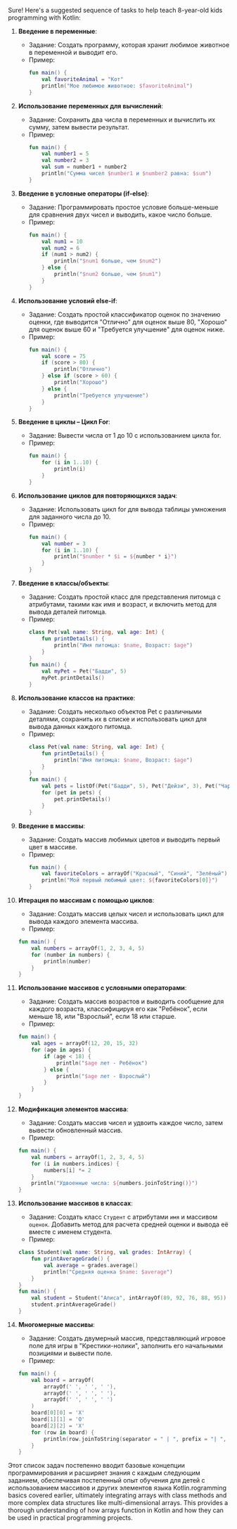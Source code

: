 Sure! Here's a suggested sequence of tasks to help teach 8-year-old kids programming with Kotlin:

1. **Введение в переменные**:
   - Задание: Создать программу, которая хранит любимое животное в переменной и выводит его.
   - Пример:
     ```kotlin
     fun main() {
         val favoriteAnimal = "Кот"
         println("Мое любимое животное: $favoriteAnimal")
     }
     ```

2. **Использование переменных для вычислений**:
   - Задание: Сохранить два числа в переменных и вычислить их сумму, затем вывести результат.
   - Пример:
     ```kotlin
     fun main() {
         val number1 = 5
         val number2 = 3
         val sum = number1 + number2
         println("Сумма чисел $number1 и $number2 равна: $sum")
     }
     ```

3. **Введение в условные операторы (if-else)**:
   - Задание: Программировать простое условие больше-меньше для сравнения двух чисел и выводить, какое число больше.
   - Пример:
     ```kotlin
     fun main() {
         val num1 = 10
         val num2 = 6
         if (num1 > num2) {
             println("$num1 больше, чем $num2")
         } else {
             println("$num2 больше, чем $num1")
         }
     }
     ```

4. **Использование условий else-if**:
   - Задание: Создать простой классификатор оценок по значению оценки, где выводится "Отлично" для оценок выше 80, "Хорошо" для оценок выше 60 и "Требуется улучшение" для оценок ниже.
   - Пример:
     ```kotlin
     fun main() {
         val score = 75
         if (score > 80) {
             println("Отлично")
         } else if (score > 60) {
             println("Хорошо")
         } else {
             println("Требуется улучшение")
         }
     }
     ```

5. **Введение в циклы – Цикл For**:
   - Задание: Вывести числа от 1 до 10 с использованием цикла for.
   - Пример:
     ```kotlin
     fun main() {
         for (i in 1..10) {
             println(i)
         }
     }
     ```

6. **Использование циклов для повторяющихся задач**:
   - Задание: Использовать цикл for для вывода таблицы умножения для заданного числа до 10.
   - Пример:
     ```kotlin
     fun main() {
         val number = 3
         for (i in 1..10) {
             println("$number * $i = ${number * i}")
         }
     }
     ```

7. **Введение в классы/объекты**:
   - Задание: Создать простой класс для представления питомца с атрибутами, такими как имя и возраст, и включить метод для вывода деталей питомца.
   - Пример:
     ```kotlin
     class Pet(val name: String, val age: Int) {
         fun printDetails() {
             println("Имя питомца: $name, Возраст: $age")
         }
     }
     fun main() {
         val myPet = Pet("Бадди", 5)
         myPet.printDetails()
     }
     ```

8. **Использование классов на практике**:
   - Задание: Создать несколько объектов Pet с различными деталями, сохранить их в списке и использовать цикл для вывода данных каждого питомца.
   - Пример:
     ```kotlin
     class Pet(val name: String, val age: Int) {
         fun printDetails() {
             println("Имя питомца: $name, Возраст: $age")
         }
     }
     fun main() {
         val pets = listOf(Pet("Бадди", 5), Pet("Дейзи", 3), Pet("Чарли", 7))
         for (pet in pets) {
             pet.printDetails()
         }
     }
     ```

9. **Введение в массивы**:
   - Задание: Создать массив любимых цветов и выводить первый цвет в массиве.
   - Пример:
     ```kotlin
     fun main() {
         val favoriteColors = arrayOf("Красный", "Синий", "Зелёный")
         println("Мой первый любимый цвет: ${favoriteColors[0]}")
     }
     ```

10. **Итерация по массивам с помощью циклов**:
    - Задание: Создать массив целых чисел и использовать цикл для вывода каждого элемента массива.
    - Пример:
     ```kotlin
     fun main() {
         val numbers = arrayOf(1, 2, 3, 4, 5)
         for (number in numbers) {
             println(number)
         }
     }
     ```

11. **Использование массивов с условными операторами**:
    - Задание: Создать массив возрастов и выводить сообщение для каждого возраста, классифицируя его как "Ребёнок", если меньше 18, или "Взрослый", если 18 или старше.
    - Пример:
     ```kotlin
     fun main() {
         val ages = arrayOf(12, 20, 15, 32)
         for (age in ages) {
             if (age < 18) {
                 println("$age лет - Ребёнок")
             } else {
                 println("$age лет - Взрослый")
             }
         }
     }
     ```

12. **Модификация элементов массива**:
    - Задание: Создать массив чисел и удвоить каждое число, затем вывести обновленный массив.
    - Пример:
     ```kotlin
     fun main() {
         val numbers = arrayOf(1, 2, 3, 4, 5)
         for (i in numbers.indices) {
             numbers[i] *= 2
         }
         println("Удвоенные числа: ${numbers.joinToString()}")
     }
     ```

13. **Использование массивов в классах**:
    - Задание: Создать класс `Студент` с атрибутами `имя` и массивом `оценок`. Добавить метод для расчета средней оценки и вывода её вместе с именем студента.
    - Пример:
     ```kotlin
     class Student(val name: String, val grades: IntArray) {
         fun printAverageGrade() {
             val average = grades.average()
             println("Средняя оценка $name: $average")
         }
     }
     fun main() {
         val student = Student("Алиса", intArrayOf(89, 92, 76, 88, 95))
         student.printAverageGrade()
     }
     ```

14. **Многомерные массивы**:
    - Задание: Создать двумерный массив, представляющий игровое поле для игры в "Крестики-нолики", заполнить его начальными позициями и вывести поле.
    - Пример:
     ```kotlin
     fun main() {
         val board = arrayOf(
             arrayOf(' ', ' ', ' '),
             arrayOf(' ', ' ', ' '),
             arrayOf(' ', ' ', ' ')
         )
         board[0][0] = 'X'
         board[1][1] = 'O'
         board[2][2] = 'X'
         for (row in board) {
             println(row.joinToString(separator = " | ", prefix = "| ", postfix = " |"))
         }
     }
     ```

Этот список задач постепенно вводит базовые концепции программирования и расширяет знания с каждым следующим заданием, обеспечивая постепенный опыт обучения для детей с использованием массивов и других элементов языка Kotlin.rogramming basics covered earlier, ultimately integrating arrays with class methods and more complex data structures like multi-dimensional arrays. This provides a thorough understanding of how arrays function in Kotlin and how they can be used in practical programming projects.